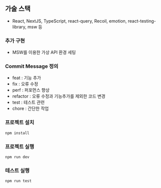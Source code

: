 ## 가술 스택

- React, NextJS, TypeScript, react-query, Recoil, emotion, react-testing-library, msw 등

### 추가 구현

- MSW를 이용한 가상 API 환경 세팅

### Commit Message 정의

- feat : 기능 추가
- fix : 오류 수정
- perf : 퍼포먼스 향상
- refactor : 오류 수정과 기능추가를 제외한 코드 변경
- test : 테스트 관련
- chore : 간단한 작업

### 프로젝트 설치

```bash
npm install
```

### 프로젝트 실행

```bash
npm run dev
```

### 테스트 실행

```bash
npm run test
```
